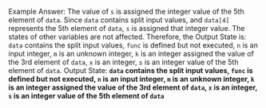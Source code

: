 Example Answer:
The value of `s` is assigned the integer value of the 5th element of `data`. Since `data` contains split input values, and `data[4]` represents the 5th element of `data`, `s` is assigned that integer value. The states of other variables are not affected. Therefore, the Output State is: `data` contains the split input values, `func` is defined but not executed, `n` is an input integer, `m` is an unknown integer, `k` is an integer assigned the value of the 3rd element of `data`, `x` is an integer, `s` is an integer value of the 5th element of `data`.
Output State: **`data` contains the split input values, `func` is defined but not executed, `n` is an input integer, `m` is an unknown integer, `k` is an integer assigned the value of the 3rd element of `data`, `x` is an integer, `s` is an integer value of the 5th element of `data`**